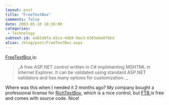 ```yaml
---
layout: post
title: "FreeTextBox"
comments: false
date: 2003-05-10 10:38:00
categories:
 - Technology
subtext-id: a482d0fa-d3ca-4db9-9ae3-6365ebe0fbbd
alias: /blog/post/FreeTextBox.aspx
---
```



[FreeTextBox ](http://www.revjon.com/ftb/)is:

> _A free ASP.NET control written in C# implimenting MSHTML in Internet Explorer. It can be validated using standard ASP.NET validators and has many options for customization. _

Where was this when I needed it 2 months ago? My company bought a professional license for [RichTextBox](http://www.richtextbox.com), which is a nice control, but [FTB ](http://www.revjon.com/ftb/)is free and comes with source code. Nice!
